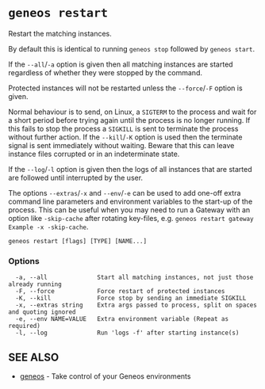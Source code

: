# `geneos restart`

Restart the matching instances.

By default this is identical to running `geneos stop` followed by `geneos start`.

If the `--all`/`-a` option is given then all matching instances are started regardless of whether they were stopped by the command.

Protected instances will not be restarted unless the `--force`/`-F` option is given.

Normal behaviour is to send, on Linux, a `SIGTERM` to the process and wait for a short period before trying again until the process is no longer running. If this fails to stop the process a `SIGKILL` is sent to terminate the process without further action. If the `--kill`/`-K` option is used then the terminate signal is sent immediately without waiting. Beware that this can leave instance files corrupted or in an indeterminate state.

If the `--log`/`-l` option is given then the logs of all instances that are started are followed until interrupted by the user.

The options `--extras`/`-x` and `--env`/`-e` can be used to add one-off extra command line parameters and environment variables to the start-up of the process. This can be useful when you may need to run a Gateway with an option like `-skip-cache` after rotating key-files, e.g. `geneos restart gateway Example -x -skip-cache`.

```text
geneos restart [flags] [TYPE] [NAME...]
```

### Options

```text
  -a, --all              Start all matching instances, not just those already running
  -F, --force            Force restart of protected instances
  -K, --kill             Force stop by sending an immediate SIGKILL
  -x, --extras string    Extra args passed to process, split on spaces and quoting ignored
  -e, --env NAME=VALUE   Extra environment variable (Repeat as required)
  -l, --log              Run 'logs -f' after starting instance(s)
```

## SEE ALSO

* [geneos](geneos.md)	 - Take control of your Geneos environments
